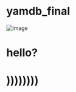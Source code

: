 # yamdb_final
![image](https://github.com/dimn3/yamdb_final/actions/workflows/yamdb_workflow.yml/badge.svg)
# hello?
# ))))))))